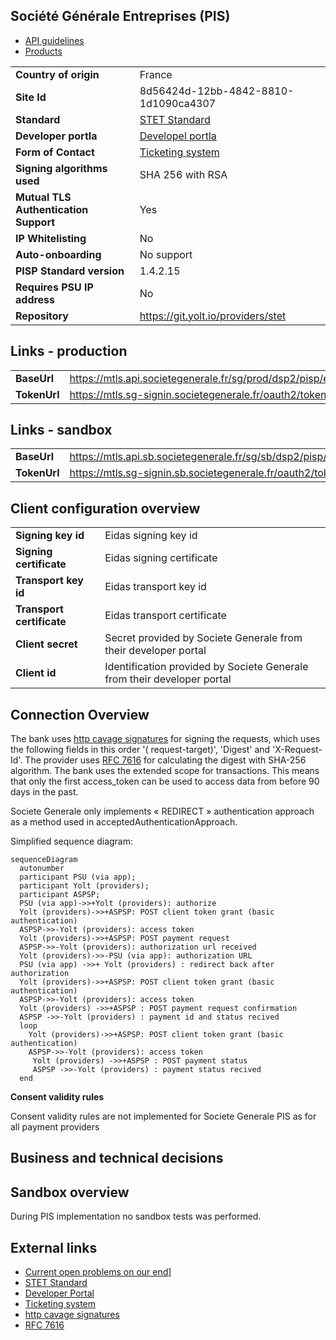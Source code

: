 ## Société Générale Entreprises (PIS)

* [API guidelines](https://developer.societegenerale.fr/en/api-guideline)
* [Products](https://developer.societegenerale.fr/en/product)

|                                       |                                      |
|---------------------------------------|--------------------------------------|
| **Country of origin**                 | France                               | 
| **Site Id**                           | 8d56424d-12bb-4842-8810-1d1090ca4307 |
| **Standard**                          | [STET Standard][2]                   |
| **Developer portla**                  | [Developel portla][3]                | 
| **Form of Contact**                   | [Ticketing system][4]                |
| **Signing algorithms used**           | SHA 256 with RSA                     |
| **Mutual TLS Authentication Support** | Yes                                  |
| **IP Whitelisting**                   | No                                   |
| **Auto-onboarding**                   | No support                           |
| **PISP Standard version**             | 1.4.2.15                             |
| **Requires PSU IP address**           | No                                   |
| **Repository**                        | https://git.yolt.io/providers/stet   |

## Links - production

|               |                                                                     |
|---------------|---------------------------------------------------------------------|
| **BaseUrl**   | https://mtls.api.societegenerale.fr/sg/prod/dsp2/pisp/ent/v1.4.2.15 |
| **TokenUrl**  | https://mtls.sg-signin.societegenerale.fr/oauth2/token              |

## Links - sandbox

|               |                                                                      |
|---------------|----------------------------------------------------------------------|
| **BaseUrl**   | https://mtls.api.sb.societegenerale.fr/sg/sb/dsp2/pisp/ent/v1.4.2.15 |
| **TokenUrl**  | https://mtls.sg-signin.sb.societegenerale.fr/oauth2/token            |

## Client configuration overview

|                           |                                                                         |
|---------------------------|-------------------------------------------------------------------------|
| **Signing key id**        | Eidas signing key id                                                    | 
| **Signing certificate**   | Eidas signing certificate                                               | 
| **Transport key id**      | Eidas transport key id                                                  |
| **Transport certificate** | Eidas transport certificate                                             |
| **Client secret**         | Secret provided by Societe Generale from their developer portal         |
| **Client id**             | Identification provided by Societe Generale from their developer portal | 

## Connection Overview

The bank uses [http cavage signatures][4] for signing the requests, which uses the following fields in this order '(
request-target)',  'Digest' and  'X-Request-Id'. The provider uses [RFC 7616][5] for calculating the digest with SHA-256
algorithm. The bank uses the extended scope for transactions. This means that only the first access_token can be used to
access data from before 90 days in the past.

Societe Generale only implements « REDIRECT » authentication approach as a method used in
acceptedAuthenticationApproach.

Simplified sequence diagram:

```mermaid
sequenceDiagram
  autonumber
  participant PSU (via app);
  participant Yolt (providers);
  participant ASPSP;
  PSU (via app)->>+Yolt (providers): authorize
  Yolt (providers)->>+ASPSP: POST client token grant (basic authentication)
  ASPSP->>-Yolt (providers): access token
  Yolt (providers)->>+ASPSP: POST payment request
  ASPSP->>-Yolt (providers): authorization url received
  Yolt (providers)->>-PSU (via app): authorization URL
  PSU (via app) ->>+ Yolt (providers) : redirect back after authorization
  Yolt (providers)->>+ASPSP: POST client token grant (basic authentication)
  ASPSP->>-Yolt (providers): access token
  Yolt (providers) ->>+ASPSP : POST payment request confirmation
  ASPSP ->>-Yolt (providers) : payment id and status recived
  loop
    Yolt (providers)->>+ASPSP: POST client token grant (basic authentication)
    ASPSP->>-Yolt (providers): access token
     Yolt (providers) ->>+ASPSP : POST payment status
     ASPSP ->>-Yolt (providers) : payment status recived
  end
```

**Consent validity rules**

Consent validity rules are not implemented for Societe Generale PIS as for all payment providers

## Business and technical decisions

## Sandbox overview

During PIS implementation no sandbox tests was performed.

## External links

* [Current open problems on our end][1]]
* [STET Standard][2]
* [Developer Portal][3]
* [Ticketing system][4]
* [http cavage signatures][5]
* [RFC 7616][6]

[1]: <https://yolt.atlassian.net/browse/C4PO-9862?jql=project%20%3D%20%22C4PO%22%20AND%20component%20%3D%20%22Societe%20Generale%22%20AND%20status%20!%3D%20Done%20AND%20Resolution%20%3D%20Unresolved%20ORDER%20BY%20status>

[2]: <https://www.stet.eu/en/psd2/>

[3]: <https://developer.societegenerale.fr/>

[4]: <https://developer.societegenerale.fr/en/live/co/yolt/issues>

[5]: <https://datatracker.ietf.org/doc/draft-cavage-http-signatures/>

[6]: <https://tools.ietf.org/html/rfc7616>
